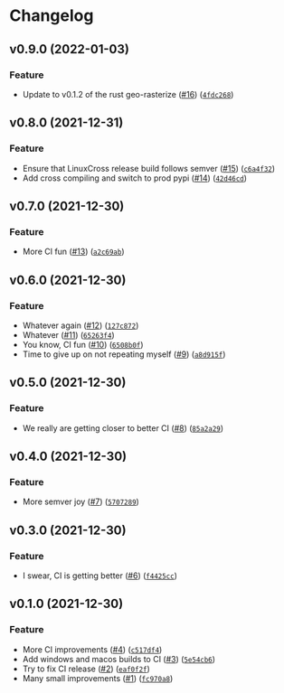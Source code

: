 # Changelog

<!--next-version-placeholder-->

## v0.9.0 (2022-01-03)
### Feature
* Update to v0.1.2 of the rust geo-rasterize ([#16](https://github.com/msalib/py-geo-rasterize/issues/16)) ([`4fdc268`](https://github.com/msalib/py-geo-rasterize/commit/4fdc26838c95eb84764776a3a4342c7dc46b6006))

## v0.8.0 (2021-12-31)
### Feature
* Ensure that LinuxCross release build follows semver ([#15](https://github.com/msalib/py-geo-rasterize/issues/15)) ([`c6a4f32`](https://github.com/msalib/py-geo-rasterize/commit/c6a4f32e8ecb84e51698044044ccf9c1eed72155))
* Add cross compiling and switch to prod pypi ([#14](https://github.com/msalib/py-geo-rasterize/issues/14)) ([`42d46cd`](https://github.com/msalib/py-geo-rasterize/commit/42d46cdf28bef809561747611f9b9232c15dd221))

## v0.7.0 (2021-12-30)
### Feature
* More CI fun ([#13](https://github.com/msalib/py-geo-rasterize/issues/13)) ([`a2c69ab`](https://github.com/msalib/py-geo-rasterize/commit/a2c69abd218f2a7e8b395f1873d237185cd18355))

## v0.6.0 (2021-12-30)
### Feature
* Whatever again ([#12](https://github.com/msalib/py-geo-rasterize/issues/12)) ([`127c872`](https://github.com/msalib/py-geo-rasterize/commit/127c87266b21c2b5948d7b6f473f88c7828087b0))
* Whatever ([#11](https://github.com/msalib/py-geo-rasterize/issues/11)) ([`65263f4`](https://github.com/msalib/py-geo-rasterize/commit/65263f4ab35d6feeae35e90b8bd164c6d97ac560))
* You know, CI fun ([#10](https://github.com/msalib/py-geo-rasterize/issues/10)) ([`6508b0f`](https://github.com/msalib/py-geo-rasterize/commit/6508b0f0d381f0a7d2b982ebebe0739e39273c02))
* Time to give up on not repeating myself ([#9](https://github.com/msalib/py-geo-rasterize/issues/9)) ([`a8d915f`](https://github.com/msalib/py-geo-rasterize/commit/a8d915f2b4cba81b9a1027843311f3250b072523))

## v0.5.0 (2021-12-30)
### Feature
* We really are getting closer to better CI ([#8](https://github.com/msalib/py-geo-rasterize/issues/8)) ([`85a2a29`](https://github.com/msalib/py-geo-rasterize/commit/85a2a295091202e2049519f8931cc820b452f4b2))

## v0.4.0 (2021-12-30)
### Feature
* More semver joy ([#7](https://github.com/msalib/py-geo-rasterize/issues/7)) ([`5707289`](https://github.com/msalib/py-geo-rasterize/commit/57072894e4a74d91e9bb3e856bfafd42a17e3e29))

## v0.3.0 (2021-12-30)
### Feature
* I swear, CI is getting better ([#6](https://github.com/msalib/py-geo-rasterize/issues/6)) ([`f4425cc`](https://github.com/msalib/py-geo-rasterize/commit/f4425ccf7dc60e21a07051c6783358f3ab662dcf))

## v0.1.0 (2021-12-30)
### Feature
* More CI improvements ([#4](https://github.com/msalib/py-geo-rasterize/issues/4)) ([`c517df4`](https://github.com/msalib/py-geo-rasterize/commit/c517df4a454eaba847090ccdef6093c834e35a03))
* Add windows and macos builds to CI ([#3](https://github.com/msalib/py-geo-rasterize/issues/3)) ([`5e54cb6`](https://github.com/msalib/py-geo-rasterize/commit/5e54cb67e00484c89f674b208bde18242abe05a3))
* Try to fix CI release ([#2](https://github.com/msalib/py-geo-rasterize/issues/2)) ([`eaf0f2f`](https://github.com/msalib/py-geo-rasterize/commit/eaf0f2f3ff16ecb169b8614d8eff723dd03577d8))
* Many small improvements ([#1](https://github.com/msalib/py-geo-rasterize/issues/1)) ([`fc970a8`](https://github.com/msalib/py-geo-rasterize/commit/fc970a873174b6a34adfa910a41b624b444a2883))
